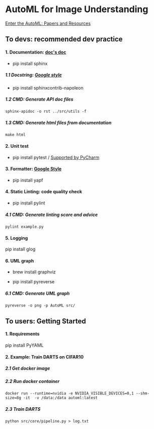 # AutoML for Image Understanding

[Enter the AutoML: Papers and Resources](https://docs.google.com/document/d/193c3Eh_7C4Icvhfr1MxFlU7XrtP7WH4CyQUCIXmeUwk/edit)

## To devs: recommended dev practice

#### 1. Documentation: [doc's doc](https://zh-sphinx-doc.readthedocs.io/en/latest/markup/toctree.html)
- pip install sphinx

##### 1.1 Docstring: [Google style](https://sphinxcontrib-napoleon.readthedocs.io/en/latest/example_google.html)
- pip install sphinxcontrib-napoleon


##### 1.2 CMD: Generate API doc files
```
sphinx-apidoc -o rst ../src/utils -f
```

##### 1.3 CMD: Generate html files from documentation
```
make html
```

#### 2. Unit test
- pip install pytest / [Supported by PyCharm](https://www.jetbrains.com/help/pycharm/pytest.html#create-pytest-test)

#### 3. Formatter: [Google Style](https://zh-google-styleguide.readthedocs.io/en/latest/google-python-styleguide/python_language_rules/)
- pip install yapf



#### 4. Static Linting: code quality check
- pip install pylint

##### 4.1 CMD: Generate linting score and advice

```
pylint example.py 
```


#### 5. Logging 
pip install glog

#### 6. UML graph

- brew install graphviz

- pip install pyreverse

##### 6.1 CMD: Generate UML graph
```
pyreverse -o png -p AutoML src/
```

## To users: Getting Started

#### 1. Requirements
pip install PyYAML

#### 2. Example: Train DARTS on CIFAR10 

##### 2.1 Get docker image

##### 2.2 Run docker container 
```
docker run --runtime=nvidia -e NVIDIA_VISIBLE_DEVICES=0,1 --shm-size=8g -it  -v /data:/data automl:latest
```

##### 2.3 Train DARTS
```
python src/core/pipeline.py > log.txt
```

